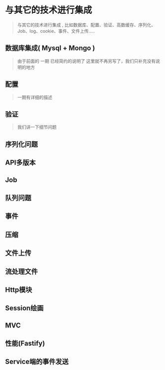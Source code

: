 # 与其它的技术进行集成
>
> 与其它的技术进行集成 , 比如数据库、配置、验证、高数缓存、序列化、Job、log、cookie、事件、文件上传.....

## 数据库集成( Mysql + Mongo )
>
> 由于前面的 一期 已经简约的说明了 这里就不再另写了，我们只补充没有说明的地方

## 配置
>
> 一期有详细的描述

## 验证
>
> 我们讲一下细节问题

## 序列化问题

## API多版本

## Job

## 队列问题

## 事件

## 压缩

## 文件上传

## 流处理文件

## Http模块

## Session绘画

## MVC

## 性能(Fastify)

## Service端的事件发送
